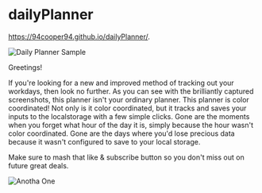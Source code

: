 # dailyPlanner

https://94cooper94.github.io/dailyPlanner/.

![Daily Planner Sample](samplePlanner.PNG)

Greetings! 

If you're looking for a new and improved method of tracking out your workdays, then look no further. As you can see with the brilliantly captured screenshots, this planner isn't your ordinary planner. This planner is color coordinated! Not only is it color coordinated, but it tracks and saves your inputs to the localstorage with a few simple clicks. Gone are the moments when you forget what hour of the day it is, simply because the hour wasn't color coordinated. Gone are the days where you'd lose precious data because it wasn't configured to save to your local storage. 

Make sure to mash that like & subscribe button so you don't miss out on future great deals.

![Anotha One](samplePlannerInput.PNG)